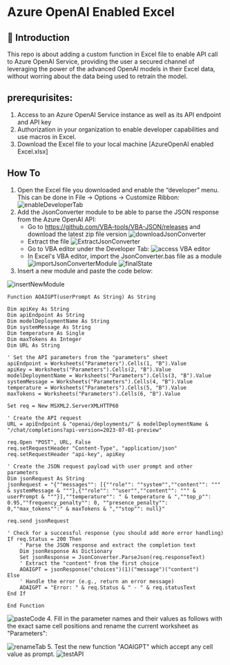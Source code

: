 # Azure OpenAI Enabled Excel

## :loudspeaker: Introduction
This repo is about adding a custom function in Excel file to enable API call to Azure OpenAI Service, providing the user a secured channel of leveraging the power of the advanced OpenAI models in their Excel data, without worring about the data being used to retrain the model. 

## prerequrisites:
1. Access to an Azure OpenAI Service instance as well as its API endpoint and API key
2. Authorization in your organization to enable developer capabilities and use macros in Excel.
3. Download the Excel file to your local machine [AzureOpenAI enabled Excel.xlsx]

## How To

1. Open the Excel file you downloaded and enable the “developer” menu. This can be done in File → Options → Customize Ribbon:
![enableDeveloperTab](images/enableDeveloperTab.png)
2. Add the JsonConverter module to be able to parse the JSON response from the Azure OpenAI API:
   - Go to https://github.com/VBA-tools/VBA-JSON/releases and download the latest zip file version
   ![downloadJsonConverter](images/downloadJsonConverterZipFile.png)
   - Extract the file
   ![ExtractJsonConverter](images/locateJsonConverterZipFile.png)
   - Go to VBA editor under the Developer Tab:
   ![access VBA editor](images/accessVBAeditor.png)
   - In Excel's VBA editor, import the JsonConverter.bas file as a module
   ![importJsonConverterModule](images/importJsonConverterModule.png)
   ![finalState](images/finalStateOfImportedJsonConverterModule.png)
3. Insert a new module and paste the code below:

![insertNewModule](images/insertNewModuleForCustomFunction.png)

```VBA
Function AOAIGPT(userPrompt As String) As String

Dim apiKey As String
Dim apiEndpoint As String
Dim modelDeploymentName As String
Dim systemMessage As String
Dim temperature As Single
Dim maxTokens As Integer
Dim URL As String

' Set the API parameters from the "parameters" sheet
apiEndpoint = Worksheets("Parameters").Cells(1, "B").Value
apiKey = Worksheets("Parameters").Cells(2, "B").Value
modelDeploymentName = Worksheets("Parameters").Cells(3, "B").Value
systemMessage = Worksheets("Parameters").Cells(4, "B").Value
temperature = Worksheets("Parameters").Cells(5, "B").Value
maxTokens = Worksheets("Parameters").Cells(6, "B").Value

Set req = New MSXML2.ServerXMLHTTP60

' Create the API request
URL = apiEndpoint & "openai/deployments/" & modelDeploymentName & "/chat/completions?api-version=2023-07-01-preview"

req.Open "POST", URL, False
req.setRequestHeader "Content-Type", "application/json"
req.setRequestHeader "api-key", apiKey
    
' Create the JSON request payload with user prompt and other parameters
Dim jsonRequest As String
jsonRequest = "{""messages"": [{""role"": ""system"",""content"": """ & systemMessage & """},{""role"": ""user"",""content"": """ & userPrompt & """}],""temperature"": " & temperature & ",""top_p"": 0.95,""frequency_penalty"": 0, ""presence_penalty"": 0,""max_tokens"":" & maxTokens & ",""stop"": null}"

req.send jsonRequest

' Check for a successful response (you should add more error handling)
If req.Status = 200 Then
    ' Parse the JSON response and extract the completion text
    Dim jsonResponse As Dictionary
    Set jsonResponse = JsonConverter.ParseJson(req.responseText)
    ' Extract the "content" from the first choice
    AOAIGPT = jsonResponse("choices")(1)("message")("content")
Else
    ' Handle the error (e.g., return an error message)
    AOAIGPT = "Error: " & req.Status & " - " & req.statusText
End If

End Function
```
![pasteCode](images/pasteCodeOfFunctionDefinition.png)
4. Fill in the parameter names and their values as follows with the exact same cell positions and rename the current worksheet as "Parameters":

![renameTab](images/renameCurrentSheet.png)
5. Test the new function "AOAIGPT" which accept any cell value as prompt. 
![testAPI](images/testAPICall.png)



